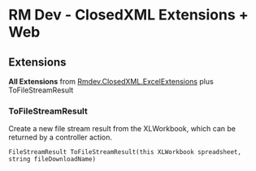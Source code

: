 # RM Dev - ClosedXML Extensions + Web

## Extensions

**All Extensions** from [Rmdev.ClosedXML.ExcelExtensions](../Rmdev.ClosedXML.ExcelExtensions/readme.md) plus ToFileStreamResult


### ToFileStreamResult

Create a new file stream result from the XLWorkbook, which can be returned by a controller action.

```charp
FileStreamResult ToFileStreamResult(this XLWorkbook spreadsheet, string fileDownloadName)
```

